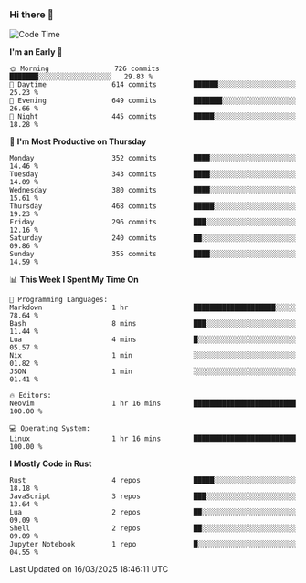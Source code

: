 ### Hi there 👋
<!--START_SECTION:waka-->
![Code Time](http://img.shields.io/badge/Code%20Time-529%20hrs%2054%20mins-blue)

**I'm an Early 🐤** 

```text
🌞 Morning                726 commits         ███████░░░░░░░░░░░░░░░░░░   29.83 % 
🌆 Daytime                614 commits         ██████░░░░░░░░░░░░░░░░░░░   25.23 % 
🌃 Evening                649 commits         ███████░░░░░░░░░░░░░░░░░░   26.66 % 
🌙 Night                  445 commits         █████░░░░░░░░░░░░░░░░░░░░   18.28 % 
```
📅 **I'm Most Productive on Thursday** 

```text
Monday                   352 commits         ████░░░░░░░░░░░░░░░░░░░░░   14.46 % 
Tuesday                  343 commits         ████░░░░░░░░░░░░░░░░░░░░░   14.09 % 
Wednesday                380 commits         ████░░░░░░░░░░░░░░░░░░░░░   15.61 % 
Thursday                 468 commits         █████░░░░░░░░░░░░░░░░░░░░   19.23 % 
Friday                   296 commits         ███░░░░░░░░░░░░░░░░░░░░░░   12.16 % 
Saturday                 240 commits         ██░░░░░░░░░░░░░░░░░░░░░░░   09.86 % 
Sunday                   355 commits         ████░░░░░░░░░░░░░░░░░░░░░   14.59 % 
```


📊 **This Week I Spent My Time On** 

```text
💬 Programming Languages: 
Markdown                 1 hr                ████████████████████░░░░░   78.64 % 
Bash                     8 mins              ███░░░░░░░░░░░░░░░░░░░░░░   11.44 % 
Lua                      4 mins              █░░░░░░░░░░░░░░░░░░░░░░░░   05.57 % 
Nix                      1 min               ░░░░░░░░░░░░░░░░░░░░░░░░░   01.82 % 
JSON                     1 min               ░░░░░░░░░░░░░░░░░░░░░░░░░   01.41 % 

🔥 Editors: 
Neovim                   1 hr 16 mins        █████████████████████████   100.00 % 

💻 Operating System: 
Linux                    1 hr 16 mins        █████████████████████████   100.00 % 
```

**I Mostly Code in Rust** 

```text
Rust                     4 repos             █████░░░░░░░░░░░░░░░░░░░░   18.18 % 
JavaScript               3 repos             ███░░░░░░░░░░░░░░░░░░░░░░   13.64 % 
Lua                      2 repos             ██░░░░░░░░░░░░░░░░░░░░░░░   09.09 % 
Shell                    2 repos             ██░░░░░░░░░░░░░░░░░░░░░░░   09.09 % 
Jupyter Notebook         1 repo              █░░░░░░░░░░░░░░░░░░░░░░░░   04.55 % 
```




 Last Updated on 16/03/2025 18:46:11 UTC
<!--END_SECTION:waka-->

<!--
**YoganshSharma/YoganshSharma** is a ✨ _special_ ✨ repository because its `README.md` (this file) appears on your GitHub profile.

Here are some ideas to get you started:

- 🔭 I’m currently working on ...
- 🌱 I’m currently learning ...
- 👯 I’m looking to collaborate on ...
- 🤔 I’m looking for help with ...
- 💬 Ask me about ...
- 📫 How to reach me: ...
- 😄 Pronouns: ...
- ⚡ Fun fact: ...
-->
